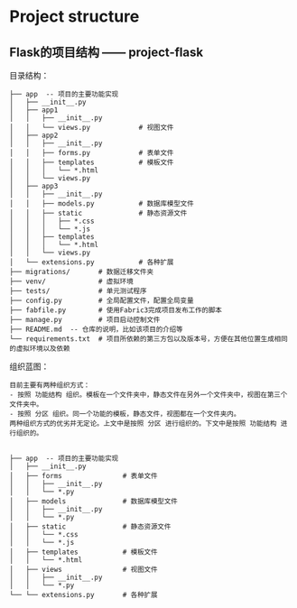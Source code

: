 # Project structure

## Flask的项目结构 —— project-flask
目录结构：

    ├── app  -- 项目的主要功能实现
    │   ├── __init__.py
    │   ├── app1
    │   │   ├── __init__.py
    │   │   └── views.py            # 视图文件
    │   ├── app2
    │   │   ├── __init__.py
    │   │   ├── forms.py            # 表单文件
    │   │   ├── templates           # 模板文件
    │   │   │   └── *.html
    │   │   └── views.py 
    │   ├── app3
    │   │   ├── __init__.py
    │   │   ├── models.py           # 数据库模型文件
    │   │   ├── static              # 静态资源文件
    │   │   │   ├── *.css
    │   │   │   └── *.js
    │   │   ├── templates
    │   │   │   └── *.html
    │   │   └── views.py
    │   └── extensions.py           # 各种扩展
    ├── migrations/       # 数据迁移文件夹
    ├── venv/             # 虚拟环境
    ├── tests/            # 单元测试程序
    ├── config.py         # 全局配置文件，配置全局变量
    ├── fabfile.py        # 使用Fabric3完成项目发布工作的脚本
    ├── manage.py         # 项目启动控制文件
    ├── README.md  -- 仓库的说明，比如该项目的介绍等
    └── requirements.txt  # 项目所依赖的第三方包以及版本号，方便在其他位置生成相同的虚拟环境以及依赖  

组织蓝图：

    目前主要有两种组织方式：
    - 按照 功能结构 组织。模板在一个文件夹中，静态文件在另外一个文件夹中，视图在第三个文件夹中。
    - 按照 分区 组织。同一个功能的模板，静态文件，视图都在一个文件夹内。
    两种组织方式的优劣并无定论。上文中是按照 分区 进行组织的。下文中是按照 功能结构 进行组织的。


    ├── app  -- 项目的主要功能实现
    │   ├── __init__.py   
    │   ├── forms               # 表单文件
    │   │   ├── __init__.py
    │   │   └── *.py
    │   ├── models              # 数据库模型文件
    │   │   ├── __init__.py
    │   │   └── *.py
    │   ├── static              # 静态资源文件
    │   │   └── *.css
    │   │   └── *.js
    │   ├── templates           # 模板文件
    │   │   └── *.html
    │   ├── views               # 视图文件
    │   │   ├── __init__.py
    │   │   └── *.py
    └── └── extensions.py       # 各种扩展
